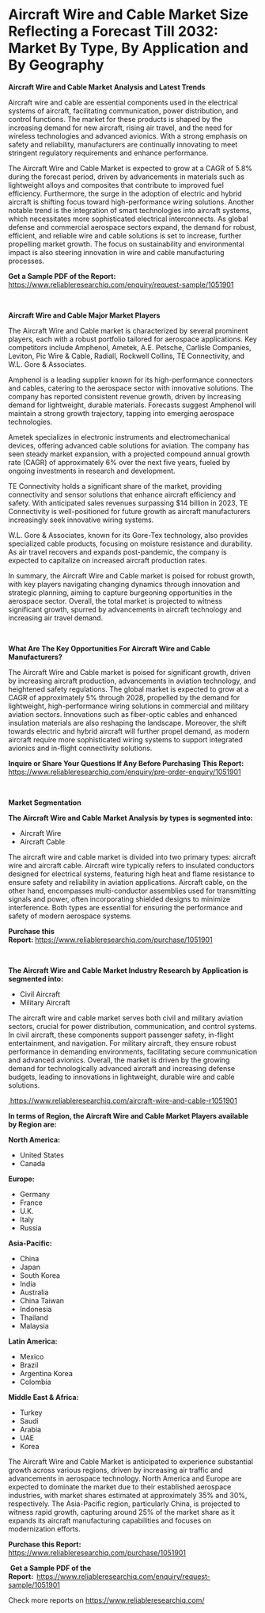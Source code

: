 <p><h1>Aircraft Wire and Cable Market Size Reflecting a Forecast Till 2032: Market By Type, By Application and By Geography</h1></p><p><strong>Aircraft Wire and Cable Market Analysis and Latest Trends</strong></p>
<p><p>Aircraft wire and cable are essential components used in the electrical systems of aircraft, facilitating communication, power distribution, and control functions. The market for these products is shaped by the increasing demand for new aircraft, rising air travel, and the need for wireless technologies and advanced avionics. With a strong emphasis on safety and reliability, manufacturers are continually innovating to meet stringent regulatory requirements and enhance performance.</p><p>The Aircraft Wire and Cable Market is expected to grow at a CAGR of 5.8% during the forecast period, driven by advancements in materials such as lightweight alloys and composites that contribute to improved fuel efficiency. Furthermore, the surge in the adoption of electric and hybrid aircraft is shifting focus toward high-performance wiring solutions. Another notable trend is the integration of smart technologies into aircraft systems, which necessitates more sophisticated electrical interconnects. As global defense and commercial aerospace sectors expand, the demand for robust, efficient, and reliable wire and cable solutions is set to increase, further propelling market growth. The focus on sustainability and environmental impact is also steering innovation in wire and cable manufacturing processes.</p></p>
<p><strong>Get a Sample PDF of the Report:&nbsp;</strong> <a href="https://www.reliableresearchiq.com/enquiry/request-sample/1051901?utm_campaign=2247&utm_medium=2&utm_source=Github&utm_content=ia&utm_term=06042025&utm_id=aircraft-wire-and-cable">https://www.reliableresearchiq.com/enquiry/request-sample/1051901</a></p>
<p>&nbsp;</p>
<p><strong>Aircraft Wire and Cable Major Market Players</strong></p>
<p><p>The Aircraft Wire and Cable market is characterized by several prominent players, each with a robust portfolio tailored for aerospace applications. Key competitors include Amphenol, Ametek, A.E. Petsche, Carlisle Companies, Leviton, Pic Wire & Cable, Radiall, Rockwell Collins, TE Connectivity, and W.L. Gore & Associates.</p><p>Amphenol is a leading supplier known for its high-performance connectors and cables, catering to the aerospace sector with innovative solutions. The company has reported consistent revenue growth, driven by increasing demand for lightweight, durable materials. Forecasts suggest Amphenol will maintain a strong growth trajectory, tapping into emerging aerospace technologies.</p><p>Ametek specializes in electronic instruments and electromechanical devices, offering advanced cable solutions for aviation. The company has seen steady market expansion, with a projected compound annual growth rate (CAGR) of approximately 6% over the next five years, fueled by ongoing investments in research and development.</p><p>TE Connectivity holds a significant share of the market, providing connectivity and sensor solutions that enhance aircraft efficiency and safety. With anticipated sales revenues surpassing $14 billion in 2023, TE Connectivity is well-positioned for future growth as aircraft manufacturers increasingly seek innovative wiring systems.</p><p>W.L. Gore & Associates, known for its Gore-Tex technology, also provides specialized cable products, focusing on moisture resistance and durability. As air travel recovers and expands post-pandemic, the company is expected to capitalize on increased aircraft production rates.</p><p>In summary, the Aircraft Wire and Cable market is poised for robust growth, with key players navigating changing dynamics through innovation and strategic planning, aiming to capture burgeoning opportunities in the aerospace sector. Overall, the total market is projected to witness significant growth, spurred by advancements in aircraft technology and increasing air travel demand.</p></p>
<p>&nbsp;</p>
<p><strong>What Are The Key Opportunities For Aircraft Wire and Cable Manufacturers?</strong></p>
<p><p>The Aircraft Wire and Cable market is poised for significant growth, driven by increasing aircraft production, advancements in aviation technology, and heightened safety regulations. The global market is expected to grow at a CAGR of approximately 5% through 2028, propelled by the demand for lightweight, high-performance wiring solutions in commercial and military aviation sectors. Innovations such as fiber-optic cables and enhanced insulation materials are also reshaping the landscape. Moreover, the shift towards electric and hybrid aircraft will further propel demand, as modern aircraft require more sophisticated wiring systems to support integrated avionics and in-flight connectivity solutions.</p></p>
<p><strong>Inquire or Share Your Questions If Any Before Purchasing This Report:</strong> <a href="https://www.reliableresearchiq.com/enquiry/pre-order-enquiry/1051901?utm_campaign=2247&utm_medium=2&utm_source=Github&utm_content=ia&utm_term=06042025&utm_id=aircraft-wire-and-cable">https://www.reliableresearchiq.com/enquiry/pre-order-enquiry/1051901</a></p>
<p>&nbsp;</p>
<p><strong>Market Segmentation</strong></p>
<p><strong>The Aircraft Wire and Cable Market Analysis by types is segmented into:</strong></p>
<p><ul><li>Aircraft Wire</li><li>Aircraft Cable</li></ul></p>
<p><p>The aircraft wire and cable market is divided into two primary types: aircraft wire and aircraft cable. Aircraft wire typically refers to insulated conductors designed for electrical systems, featuring high heat and flame resistance to ensure safety and reliability in aviation applications. Aircraft cable, on the other hand, encompasses multi-conductor assemblies used for transmitting signals and power, often incorporating shielded designs to minimize interference. Both types are essential for ensuring the performance and safety of modern aerospace systems.</p></p>
<p><strong>Purchase this Report:&nbsp;</strong><a href="https://www.reliableresearchiq.com/purchase/1051901?utm_campaign=2247&utm_medium=2&utm_source=Github&utm_content=ia&utm_term=06042025&utm_id=aircraft-wire-and-cable">https://www.reliableresearchiq.com/purchase/1051901</a></p>
<p>&nbsp;</p>
<p><strong>The Aircraft Wire and Cable Market Industry Research by Application is segmented into:</strong></p>
<p><ul><li>Civil Aircraft</li><li>Military Aircraft</li></ul></p>
<p><p>The aircraft wire and cable market serves both civil and military aviation sectors, crucial for power distribution, communication, and control systems. In civil aircraft, these components support passenger safety, in-flight entertainment, and navigation. For military aircraft, they ensure robust performance in demanding environments, facilitating secure communication and advanced avionics. Overall, the market is driven by the growing demand for technologically advanced aircraft and increasing defense budgets, leading to innovations in lightweight, durable wire and cable solutions.</p></p>
<p><a href="https://www.reliableresearchiq.com/aircraft-wire-and-cable-r1051901?utm_campaign=2247&utm_medium=2&utm_source=Github&utm_content=ia&utm_term=06042025&utm_id=aircraft-wire-and-cable">&nbsp;https://www.reliableresearchiq.com/aircraft-wire-and-cable-r1051901</a></p>
<p><strong>In terms of Region, the Aircraft Wire and Cable Market Players available by Region are:</strong></p>
<p>
    <p> <strong> North America: </strong>
        <ul>
            <li>United States</li>
            <li>Canada</li>
        </ul>
        </p> 
    <p> <strong> Europe: </strong>
        <ul>
            <li>Germany</li>
            <li>France</li>
            <li>U.K.</li>
            <li>Italy</li>
            <li>Russia</li>
        </ul>
        </p> 
    <p> <strong> Asia-Pacific: </strong>
        <ul>
            <li>China</li>
            <li>Japan</li>
            <li>South Korea</li>
            <li>India</li>
            <li>Australia</li>
            <li>China Taiwan</li>
            <li>Indonesia</li>
            <li>Thailand</li>
            <li>Malaysia</li>
        </ul>
        </p> 
    <p> <strong> Latin America: </strong>
        <ul>
            <li>Mexico</li>
            <li>Brazil</li>
            <li>Argentina Korea</li>
            <li>Colombia</li>
        </ul>
        </p> 
    <p> <strong> Middle East & Africa: </strong>
        <ul>
            <li>Turkey</li>
            <li>Saudi</li>
            <li>Arabia</li>
            <li>UAE</li>
            <li>Korea</li>
        </ul>
    </p>
    </p>
<p><p>The Aircraft Wire and Cable Market is anticipated to experience substantial growth across various regions, driven by increasing air traffic and advancements in aerospace technology. North America and Europe are expected to dominate the market due to their established aerospace industries, with market shares estimated at approximately 35% and 30%, respectively. The Asia-Pacific region, particularly China, is projected to witness rapid growth, capturing around 25% of the market share as it expands its aircraft manufacturing capabilities and focuses on modernization efforts.</p></p>
<p><strong>Purchase this Report: </strong><a href="https://www.reliableresearchiq.com/purchase/1051901?utm_campaign=2247&utm_medium=2&utm_source=Github&utm_content=ia&utm_term=06042025&utm_id=aircraft-wire-and-cable">https://www.reliableresearchiq.com/purchase/1051901</a></p>
<p>&nbsp;<strong>Get a Sample PDF of the Report:&nbsp;&nbsp;</strong><a href="https://www.reliableresearchiq.com/enquiry/request-sample/1051901?utm_campaign=2247&utm_medium=2&utm_source=Github&utm_content=ia&utm_term=06042025&utm_id=aircraft-wire-and-cable">https://www.reliableresearchiq.com/enquiry/request-sample/1051901</a></p>
<p><strong></strong></p>
<p>Check more reports on <a href="https://www.reliableresearchiq.com/?utm_campaign=2247&utm_medium=2&utm_source=Github&utm_content=ia&utm_term=06042025&utm_id=aircraft-wire-and-cable">https://www.reliableresearchiq.com/</a></p>